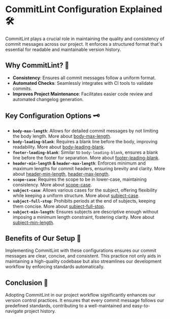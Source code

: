 # CommitLint Configuration Explained 🛠️

CommitLint plays a crucial role in maintaining the quality and consistency of commit messages across our project. It enforces a structured format that's essential for readable and maintainable version history.

## Why CommitLint? 🤔

- **Consistency**: Ensures all commit messages follow a uniform format.
- **Automated Checks**: Seamlessly integrates with CI tools to validate commits.
- **Improves Project Maintenance**: Facilitates easier code review and automated changelog generation.

## Key Configuration Options 🗝️

- **`body-max-length`**: Allows for detailed commit messages by not limiting the body length. More about [body-max-length](https://commitlint.js.org/reference/rules.html#body-max-length).
- **`body-leading-blank`**: Requires a blank line before the body, improving readability. More about [body-leading-blank](https://commitlint.js.org/reference/rules.html#body-leading-blank).
- **`footer-leading-blank`**: Similar to `body-leading-blank`, ensures a blank line before the footer for separation. More about [footer-leading-blank](https://commitlint.js.org/reference/rules.html#footer-leading-blank).
- **`header-min-length` & `header-max-length`**: Enforces minimum and maximum lengths for commit headers, ensuring brevity and clarity. More about [header-min-length](https://commitlint.js.org/reference/rules.html#header-min-length), [header-max-length](https://commitlint.js.org/reference/rules.html#header-max-length).
- **`scope-case`**: Requires the scope to be in lower-case, maintaining consistency. More about [scope-case](https://commitlint.js.org/reference/rules.html#scope-case).
- **`subject-case`**: Allows various cases for the subject, offering flexibility while keeping a uniform structure. More about [subject-case](https://commitlint.js.org/reference/rules.html#subject-case).
- **`subject-full-stop`**: Prohibits periods at the end of subjects, keeping them concise. More about [subject-full-stop](https://commitlint.js.org/reference/rules.html#subject-full-stop).
- **`subject-min-length`**: Ensures subjects are descriptive enough without imposing a minimum length constraint, fostering clarity. More about [subject-min-length](https://commitlint.js.org/reference/rules.html#subject-min-length).

## Benefits of Our Setup 🎉

Implementing CommitLint with these configurations ensures our commit messages are clear, concise, and consistent. This practice not only aids in maintaining a high-quality codebase but also streamlines our development workflow by enforcing standards automatically.

## Conclusion 🏁

Adopting CommitLint in our project workflow significantly enhances our version control practices. It ensures that every commit message follows our predefined standards, contributing to a well-maintained and easy-to-navigate project history.
